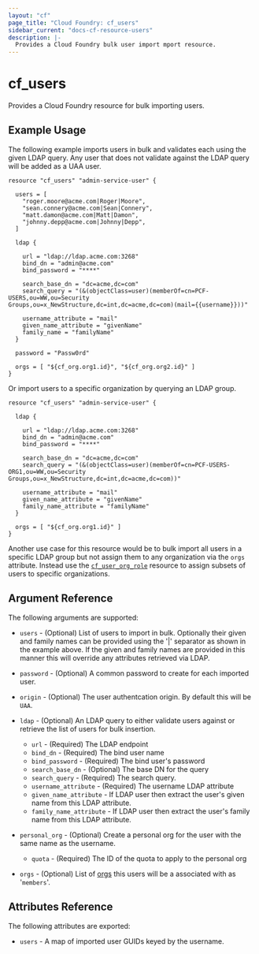 ```yaml
---
layout: "cf"
page_title: "Cloud Foundry: cf_users"
sidebar_current: "docs-cf-resource-users"
description: |-
  Provides a Cloud Foundry bulk user import mport resource.
---
```


# cf\_users

Provides a Cloud Foundry resource for bulk importing users.

## Example Usage

The following example imports users in bulk and validates each using the given LDAP query. Any user that does not validate against the LDAP query will be added as a UAA user.

```
resource "cf_users" "admin-service-user" {
  
  users = [ 
    "roger.moore@acme.com|Roger|Moore",
    "sean.connery@acme.com|Sean|Connery",
    "matt.damon@acme.com|Matt|Damon",
    "johnny.depp@acme.com|Johnny|Depp",
  ]
  
  ldap {
    
    url = "ldap://ldap.acme.com:3268"
    bind_dn = "admin@acme.com"
    bind_password = "****"

    search_base_dn = "dc=acme,dc=com"
    search_query = "(&(objectClass=user)(memberOf=cn=PCF-USERS,ou=WW,ou=Security Groups,ou=x_NewStructure,dc=int,dc=acme,dc=com)(mail={{username}}))"
    
    username_attribute = "mail"
    given_name_attribute = "givenName"
    family_name = "familyName"
  }

  password = "Passw0rd"

  orgs = [ "${cf_org.org1.id}", "${cf_org.org2.id}" ]
}
```

Or import users to a specific organization by querying an LDAP group.

```
resource "cf_users" "admin-service-user" {
  
  ldap {

    url = "ldap://ldap.acme.com:3268"
    bind_dn = "admin@acme.com"
    bind_password = "****"

    search_base_dn = "dc=acme,dc=com"
    search_query = "(&(objectClass=user)(memberOf=cn=PCF-USERS-ORG1,ou=WW,ou=Security Groups,ou=x_NewStructure,dc=int,dc=acme,dc=com))"

    username_attribute = "mail"
    given_name_attribute = "givenName"
    family_name_attribute = "familyName"
  }

  orgs = [ "${cf_org.org1.id}" ]
}
```

Another use case for this resource would be to bulk import all users in a specific LDAP group but not assign them to any organization via the `orgs` attribute. Instead use the [`cf_user_org_role`](/docs/providers/cf/r/user_org_role.html) resource to assign subsets of users to specific organizations.

## Argument Reference

The following arguments are supported:

* `users` - (Optional) List of users to import in bulk. Optionally their given and family names can be provided using the '|' separator as shown in the example above. If the given and family names are provided in this manner this will override any attributes retrieved via LDAP.

* `password` - (Optional) A common password to create for each imported user.
* `origin` - (Optional) The user authentcation origin. By default this will be `UAA`. 

* `ldap` - (Optional) An LDAP query to either validate users against or retrieve the list of users for bulk insertion.
  - `url` - (Required) The LDAP endpoint
  - `bind_dn` - (Required) The bind user name
  - `bind_password` - (Required) The bind user's password
  - `search_base_dn` - (Optional)  The base DN for the query
  - `search_query` - (Required) The search query.
  - `username_attribute` - (Required) The username LDAP attribute
  - `given_name_attribute` - If LDAP user then extract the user's given name from this LDAP attribute.
  - `family_name_attribute` - If LDAP user then extract the user's family name from this LDAP attribute.

* `personal_org` - (Optional) Create a personal org for the user with the same name as the username.
  - `quota` - (Required) The ID of the quota to apply to the personal org

* `orgs` - (Optional) List of [orgs](org.html) this users will be a associated with as '`members`'.
## Attributes Reference

The following attributes are exported:

* `users` - A map of imported user GUIDs keyed by the username.
